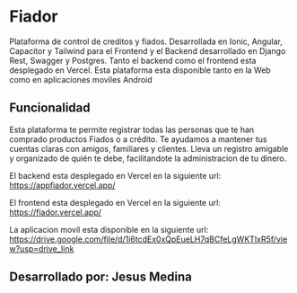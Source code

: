 # Fiador
 Plataforma de control de creditos y fiados. Desarrollada en Ionic, Angular, Capacitor y Tailwind para el Frontend y el Backend desarrollado en Django Rest, Swagger y Postgres. Tanto el backend como el frontend esta desplegado en Vercel. Esta plataforma esta disponible tanto en la Web como en aplicaciones moviles Android

## Funcionalidad

 Esta plataforma te permite registrar todas las personas que te han comprado productos Fiados o a crédito. Te ayudamos a mantener tus cuentas claras con amigos, familiares y clientes. Lleva un registro amigable y organizado de quién te debe, facilitandote la administracion de tu dinero.

El backend esta desplegado en Vercel en la siguiente url: https://appfiador.vercel.app/

El frontend esta desplegado en Vercel en la siguiente url: https://fiador.vercel.app/

La aplicacion movil esta disponible en la siguiente url: https://drive.google.com/file/d/1i6tcdEx0xQpEueLH7qBCfeLgWKTIxR5f/view?usp=drive_link

## Desarrollado por: Jesus Medina

 
